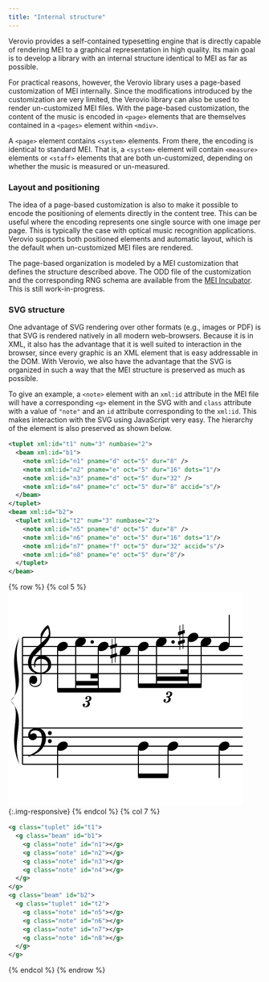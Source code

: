 ```yaml
---
title: "Internal structure"
---
```


Verovio provides a self-contained typesetting engine that is directly capable of rendering MEI to a graphical representation in high quality. Its main goal is to develop a library with an internal structure identical to MEI as far as possible. 

For practical reasons, however, the Verovio library uses a page-based customization of MEI internally. Since the modifications introduced by the customization are very limited, the Verovio library can also be used to render un-customized MEI files. With the page-based customization, the content of the music is encoded in `<page>` elements that are themselves contained in a `<pages>` element within `<mdiv>`.

A `<page>` element contains `<system>` elements. From there, the encoding is identical to standard MEI. That is, a `<system>` element will contain `<measure>` elements or `<staff>` elements that are both un-customized, depending on whether the music is measured or un-measured. 

### Layout and positioning

The idea of a page-based customization is also to make it possible to encode the positioning of elements directly in the content tree. This can be useful where the encoding represents one single source with one image per page. This is typically the case with optical music recognition applications. Verovio supports both positioned elements and automatic layout, which is the default when un-customized MEI files are rendered.

The page-based organization is modeled by a MEI customization that defines the structure described above. The ODD file of the customization and the corresponding RNG schema are available from the [MEI Incubator](https://github.com/music-encoding/mei-incubator/tree/master/page-based). This is still work-in-progress. 

### SVG structure

One advantage of SVG rendering over other formats (e.g., images or PDF) is that SVG is rendered natively in all modern web-browsers. Because it is in XML, it also has the advantage that it is well suited to interaction in the browser, since every graphic is an XML element that is easy addressable in the DOM. With Verovio, we also have the advantage that the SVG is organized in such a way that the MEI structure is preserved as much as possible. 

To give an example, a `<note>` element with an `xml:id` attribute in the MEI file will have a corresponding `<g>` element in the SVG with and `class` attribute with a value of `"note"` and an `id` attribute corresponding to the `xml:id`. This makes interaction with the SVG using JavaScript very easy. The hierarchy of the element is also preserved as shown below. 

```xml
<tuplet xml:id="t1" num="3" numbase="2">
  <beam xml:id="b1">
    <note xml:id="n1" pname="d" oct="5" dur="8" />
    <note xml:id="n2" pname="e" oct="5" dur="16" dots="1"/>
    <note xml:id="n3" pname="d" oct="5" dur="32" />
    <note xml:id="n4" pname="c" oct="5" dur="8" accid="s"/>
  </beam>
</tuplet>
<beam xml:id="b2">
  <tuplet xml:id="t2" num="3" numbase="2">
    <note xml:id="n5" pname="d" oct="5" dur="8" />
    <note xml:id="n6" pname="e" oct="5" dur="16" dots="1"/>
    <note xml:id="n7" pname="f" oct="5" dur="32" accid="s"/>
    <note xml:id="n8" pname="e" oct="5" dur="8"/>
  </tuplet>
</beam>
```
{% row %}
{% col 5 %}
![tuplet-and-beams](/images/advanced-topics/internal-structure/tuplet-beam.png){:.img-responsive}
{% endcol %}
{% col 7 %}

```xml
<g class="tuplet" id="t1">
  <g class="beam" id="b1">
    <g class="note" id="n1"></g>
    <g class="note" id="n2"></g>
    <g class="note" id="n3"></g>
    <g class="note" id="n4"></g>
  </g>
</g>
<g class="beam" id="b2">
  <g class="tuplet" id="t2">
    <g class="note" id="n5"></g>
    <g class="note" id="n6"></g>
    <g class="note" id="n7"></g>
    <g class="note" id="n8"></g>
  </g>
</g>
```
{% endcol %}
{% endrow %}